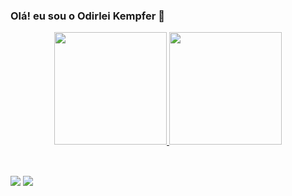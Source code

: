 ### Olá! eu sou o Odirlei Kempfer 👋

<div align="center">
  <a href="https://github.com/OdirleiK">
  <img height="180em" src="https://github-readme-stats.vercel.app/api?username=OdirleiK&show_icons=true&theme=dark&include_all_commits=true&count_private=true"/>
  <img height="180em" src="https://github-readme-stats.vercel.app/api/top-langs/?username=OdirleiK&layout=compact&langs_count=7&theme=dark"/>
</div>
  
<div style="display: inline_block"><br>

  
  ##
 
<div> 
  <a href="mailto:odirlei67777@gmail.com"><img src="https://img.shields.io/badge/-Gmail-%23333?style=for-the-badge&logo=gmail&logoColor=white" target="_blank"></a>
  <a href="https://www.linkedin.com/in/odirlei-kempfer-994132163/" target="_blank"><img src="https://img.shields.io/badge/-LinkedIn-%230077B5?style=for-the-badge&logo=linkedin&logoColor=white" target="_blank"></a> 
</div>
